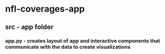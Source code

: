 # nfl-coverages-app

## src - app folder 
  ### app.py - creates layout of app and interactive components that communicate with the data to create visualizations
